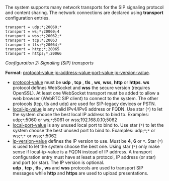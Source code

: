 The system supports many network transports for the SIP signaling protocol and content sharing. The network connections are declared using **transport** configuration entries.
```
transport = udp;*;20060;*
transport = ws;*;20060;4
transport = wss;*;20062;*
transport = tcp;*;20063
transport = tls;*;20064;*
transport = http;*;20065
transport = https;*;20066

```
_Configuration 2: Signaling (SIP) transports_

**Format**: <u>protocol-value</u>;<u>ip-address-value</u>;<u>port-value</u>;<u>ip-version-value</u>.

  * <u>protocol-value</u> must be **udp** , **tcp** , **tls** , **ws**, **wss**, **http** or **https**. **ws** protocol defines WebSocket and **wss** the secure version (requires OpenSSL). At least one WebSocket transport must be added to allow a web browser (WebRTC SIP client) to connect to the system. The other protocols (tcp, tls and udp) are used for SIP-legacy devices or PSTN.
  * <u>local-ip-value</u> is any valid IPv4/IPv6 address or FQDN. Use star (`*`) to let the system choose the best local IP address to bind to. Examples: udp;`*`;5060 or ws;`*`;5061 or wss;192.168.0.10;5062
  * <u>local-port-value</u> is any unused local port to bind to. Use star (`*`) to let the system choose the best unused port to bind to. Examples: udp;`*`;`*` or ws;`*`;`*` or wss;`*`;5062
  * <u>ip-version-value</u> defines the IP version to use. Must be **4**, **6** or <b><code>*</code></b>. Star (`*`) is used to let the system choose the best one. Using star (`*`) only make sense if local-ip-value is a FQDN instead of IP address.
A transport configuration entry must have at least a protocol, IP address (or star) and port (or star). The IP version is optional.<br />
**udp** , **tcp** , **tls** , **ws** and **wss** protocols are used to transport SIP messages while **http** and **https** are used to upload presentations.